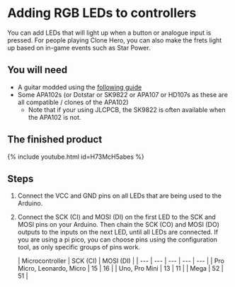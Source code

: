 # Adding RGB LEDs to controllers
You can add LEDs that will light up when a button or analogue input is pressed. For people playing Clone Hero, you can also make the frets light up based on in-game events such as Star Power.
## You will need
* A guitar modded using the [following guide](https://santroller.tangentmc.net/wiring_guides/guitar.html)
* Some APA102s (or Dotstar or SK9822 or APA107 or HD107s as these are all compatible / clones of the APA102)
  * Note that if your using JLCPCB, the SK9822 is often available when the APA102 is not.

## The finished product
{% include youtube.html id=H73McH5abes %}

## Steps
1. Connect the VCC and GND pins on all LEDs that are being used to the Arduino.
2. Connect the SCK (CI) and MOSI (DI) on the first LED to the SCK and MOSI pins on your Arduino. Then chain the SCK (CO) and MOSI (DO) outputs to the inputs on the next LED, until all LEDs are connected.
   If you are using a pi pico, you can choose pins using the configuration tool, as only specific groups of pins work.
      
   | Microcontroller | SCK (CI) | MOSI (DI) |
   | --- | --- | --- | --- | --- |
   | Pro Micro, Leonardo, Micro | 15 | 16 |
   | Uno, Pro Mini | 13 | 11 |
   | Mega | 52 | 51 | 


